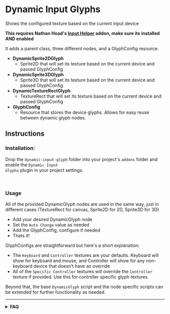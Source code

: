 # Dynamic Input Glyphs

Shows the configured texture based on the current input device

**This requires Nathan Hoad's <a href="https://github.com/nathanhoad/godot_input_helper">Input Helper</a> addon, make sure its installed AND enabled**

It adds a parent class, three different nodes, and a GlyphConfig resource.

- **DynamicSprite2DGlyph**
  - Sprite2D that will set its texture based on the current device and passed GlyphConfig
- **DynamicSprite3DGlyph**
  - Sprite3D that will set its texture based on the current device and passed GlyphConfig
- **DynamicTextureRectGlyph**
  - TextureRect that will set its texture based on the current device and passed GlyphConfig
- **GlyphConfig**
  - Resource that stores the device glyphs. Allows for easy reuse between dynamic glyph nodes.

## Instructions

### Installation:

Drop the <code>dynamic-input-glyph</code> folder into your project's <code>addons</code> folder and enable the <code>Dynamic Input Glyphs</code> plugin in your project settings.

<br>

### Usage

All of the provided DynamicGlyph nodes are used in the same way, just in different cases (TextureRect for canvas, Sprite2D for 2D, Sprite3D for 3D)

- Add your desired DynamicGlyph node
- Set the <code>Auto Change</code> value as needed
- Add the GlyphConfig, configure if needed
- Thats it!

GlyphConfigs are straightforward but here's a short explanation:

- The <code>Keyboard</code> and <code>Controller</code> textures are your defaults. Keyboard will show for keyboard and mouse, and Controller will show for any non-keyboard device that doesn't have an override
- All of the <code>Specific Controller</code> textures will override the <code>Controller</code> texture if provided. Use this for controller specific glyph textures

Beyond that, the base <code>DynamicGlyph</code> script and the node specific scripts can be extended for further functionality as needed.

---

<details>
  <summary><strong>FAQ</strong></summary>

**Q: Why does this require Input Helper?**

A: Because Nathan Hoad has done all the hard work to make managing input devices easy, and I highly recommend using it for remapping inputs and such. So why not leverage it?

**Q: Why use resources for the glyph configurations instead of a single configuration file?**

A: With a single configuration file, you still have to set up the individual glyph nodes to check for the correct action/input, as well as set up the configuration file itself. Using individual resources means you're still setting up the
glyph configurations like you would with a single file, but you can just add these to whatever dynamic glyph node you want with no extra work. You can also easilly copy/paste them between nodes, save them and quick load them, etc. You could
also set up a few default configurations you might use between multiple projects such as reloading or interacting, and move those between projects without affecting existing configurations or worrying about changing the single config file later.

 </details>
